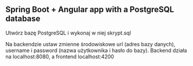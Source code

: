 ## Spring Boot + Angular app with a PostgreSQL database

Utwórz bazę PostgreSQL i wykonaj w niej skrypt.sql

Na backendzie ustaw zmienne środowiskowe url (adres bazy danych), username i password (nazwa użytkownika i hasło do bazy).
Backend działa na localhost:8080, a frontend localhost:4200
